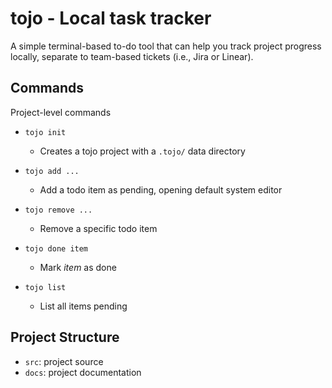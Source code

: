 # tojo - Local task tracker

A simple terminal-based to-do tool that can help you track project progress
locally, separate to team-based tickets (i.e., Jira or Linear).

## Commands

<!-- This is a simple road map at this stage of features that should be -->
<!-- built into this project. -->

<!-- If you are reading this now, then it either means you are in the wrong -->
<!-- place, or you're trying to hire me, either way, good luck... -->

Project-level commands

- `tojo init`
    - Creates a tojo project with a `.tojo/` data directory

- `tojo add ...`
    - Add a todo item as pending, opening default system editor

- `tojo remove ...`
    - Remove a specific todo item

- `tojo done item`
    - Mark *item* as done

- `tojo list`
    - List all items pending

## Project Structure

- `src`: project source
- `docs`: project documentation
